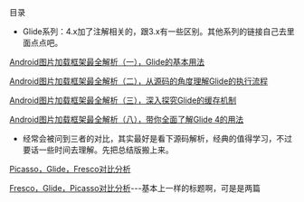 目录

* Glide系列：4.x加了注解相关的，跟3.x有一些区别。其他系列的链接自己去里面点点吧。

[Android图片加载框架最全解析（一），Glide的基本用法](http://blog.csdn.net/guolin_blog/article/details/53759439)

[Android图片加载框架最全解析（二），从源码的角度理解Glide的执行流程](http://blog.csdn.net/guolin_blog/article/details/53939176)

[Android图片加载框架最全解析（三），深入探究Glide的缓存机制](http://blog.csdn.net/guolin_blog/article/details/54895665)

[Android图片加载框架最全解析（八），带你全面了解Glide 4的用法](http://blog.csdn.net/guolin_blog/article/details/78582548)

* 经常会被问到三者的对比，其实最好是看下源码解析，经典的值得学习，不过要话一些时间去理解。先把总结版搬上来。

[Picasso，Glide，Fresco对比分析](http://blog.csdn.net/github_33304260/article/details/70213300)

[Fresco，Glide，Picasso对比分析](https://www.jianshu.com/p/ca5ce4444c37)---基本上一样的标题啊，可是是两篇

